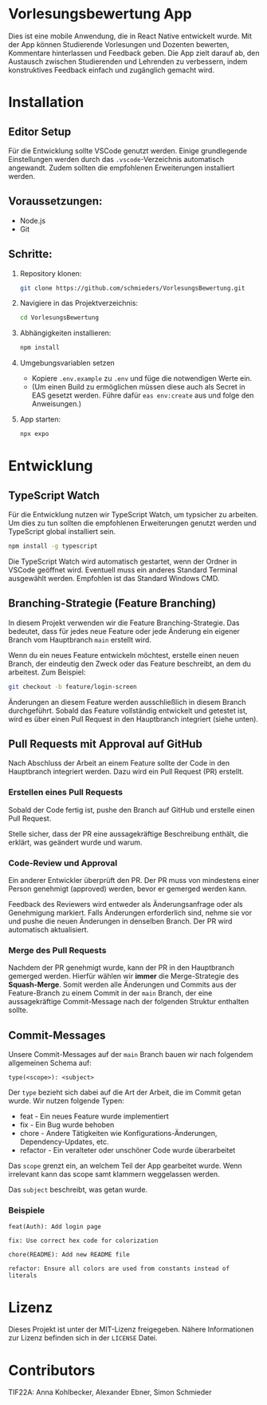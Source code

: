 # Vorlesungsbewertung App

Dies ist eine mobile Anwendung, die in React Native entwickelt wurde. Mit der App können Studierende Vorlesungen und Dozenten bewerten, Kommentare hinterlassen und Feedback geben. Die App zielt darauf ab, den Austausch zwischen Studierenden und Lehrenden zu verbessern, indem konstruktives Feedback einfach und zugänglich gemacht wird.

# Installation

## Editor Setup

Für die Entwicklung sollte VSCode genutzt werden. Einige grundlegende Einstellungen werden durch das `.vscode`-Verzeichnis automatisch angewandt. Zudem sollten die empfohlenen Erweiterungen installiert werden.

## Voraussetzungen:

-   Node.js
-   Git

## Schritte:

1. Repository klonen:
    ```bash
    git clone https://github.com/schmieders/VorlesungsBewertung.git
    ```
2. Navigiere in das Projektverzeichnis:
    ```bash
    cd VorlesungsBewertung
    ```
3. Abhängigkeiten installieren:

    ```bash
    npm install
    ```

4. Umgebungsvariablen setzen

    - Kopiere `.env.example` zu `.env` und füge die notwendigen Werte ein.
    - (Um einen Build zu ermöglichen müssen diese auch als Secret in EAS gesetzt werden. Führe dafür `eas env:create` aus und folge den Anweisungen.)

5. App starten:
    ```bash
    npx expo
    ```

# Entwicklung

## TypeScript Watch

Für die Entwicklung nutzen wir TypeScript Watch, um typsicher zu arbeiten. Um dies zu tun sollten die empfohlenen Erweiterungen genutzt werden und TypeScript global installiert sein.

```bash
npm install -g typescript
```

Die TypeScript Watch wird automatisch gestartet, wenn der Ordner in VSCode geöffnet wird. Eventuell muss ein anderes Standard Terminal ausgewählt werden. Empfohlen ist das Standard Windows CMD.

## Branching-Strategie (Feature Branching)

In diesem Projekt verwenden wir die Feature Branching-Strategie. Das bedeutet, dass für jedes neue Feature oder jede Änderung ein eigener Branch vom Hauptbranch `main` erstellt wird.

Wenn du ein neues Feature entwickeln möchtest, erstelle einen neuen Branch, der eindeutig den Zweck oder das Feature beschreibt, an dem du arbeitest. Zum Beispiel:

```bash
git checkout -b feature/login-screen
```

Änderungen an diesem Feature werden ausschließlich in diesem Branch durchgeführt.
Sobald das Feature vollständig entwickelt und getestet ist, wird es über einen Pull Request in den Hauptbranch integriert (siehe unten).

## Pull Requests mit Approval auf GitHub

Nach Abschluss der Arbeit an einem Feature sollte der Code in den Hauptbranch integriert werden. Dazu wird ein Pull Request (PR) erstellt.

### Erstellen eines Pull Requests

Sobald der Code fertig ist, pushe den Branch auf GitHub und erstelle einen Pull Request.

Stelle sicher, dass der PR eine aussagekräftige Beschreibung enthält, die erklärt, was geändert wurde und warum.

### Code-Review und Approval

Ein anderer Entwickler überprüft den PR. Der PR muss von mindestens einer Person genehmigt (approved) werden, bevor er gemerged werden kann.

Feedback des Reviewers wird entweder als Änderungsanfrage oder als Genehmigung markiert.
Falls Änderungen erforderlich sind, nehme sie vor und pushe die neuen Änderungen in denselben Branch. Der PR wird automatisch aktualisiert.

### Merge des Pull Requests

Nachdem der PR genehmigt wurde, kann der PR in den Hauptbranch gemerged werden. Hierfür wählen wir **immer** die Merge-Strategie des **Squash-Merge**. Somit werden alle Änderungen und Commits aus der Feature-Branch zu einem Commit in der `main` Branch, der eine aussagekräftige Commit-Message nach der folgenden Struktur enthalten sollte.

## Commit-Messages

Unsere Commit-Messages auf der `main` Branch bauen wir nach folgendem allgemeinen Schema auf:

```
type(<scope>): <subject>
```

Der `type` bezieht sich dabei auf die Art der Arbeit, die im Commit getan wurde. Wir nutzen folgende Typen:

-   feat - Ein neues Feature wurde implementiert
-   fix - Ein Bug wurde behoben
-   chore - Andere Tätigkeiten wie Konfigurations-Änderungen, Dependency-Updates, etc.
-   refactor - Ein veralteter oder unschöner Code wurde überarbeitet

Das `scope` grenzt ein, an welchem Teil der App gearbeitet wurde. Wenn irrelevant kann das scope samt klammern weggelassen werden.

Das `subject` beschreibt, was getan wurde.

### Beispiele

```
feat(Auth): Add login page
```

```
fix: Use correct hex code for colorization
```

```
chore(README): Add new README file
```

```
refactor: Ensure all colors are used from constants instead of literals
```

# Lizenz

Dieses Projekt ist unter der MIT-Lizenz freigegeben. Nähere Informationen zur Lizenz befinden sich in der `LICENSE` Datei.

# Contributors

TIF22A: Anna Kohlbecker, Alexander Ebner, Simon Schmieder
